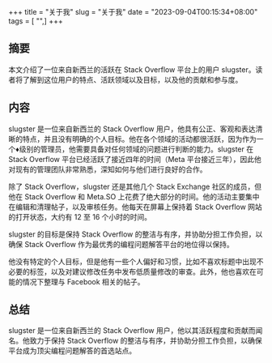+++
title = "关于我"
slug = "关于我"
date = "2023-09-04T00:15:34+08:00"
tags = [ "",]
+++


## 摘要

本文介绍了一位来自新西兰的活跃在 Stack Overflow 平台上的用户 slugster。读者将了解到这位用户的特点、活跃领域以及目标，以及他的贡献和参与度。

## 内容

slugster 是一位来自新西兰的 Stack Overflow 用户，他具有公正、客观和表达清晰的特点，并且没有明确的个人目标。他在各个领域的活动都很活跃，因为作为一个&diams;级别的管理员，他需要具备对任何领域的问题进行判断的能力。slugster 在 Stack Overflow 平台已经活跃了接近四年的时间（Meta 平台接近三年），因此他对现有的管理团队非常熟悉，深知如何与他们进行良好的合作。

除了 Stack Overflow，slugster 还是其他几个 Stack Exchange 社区的成员，但他在 Stack Overflow 和 Meta.SO 上花费了绝大部分的时间。他的活动主要集中在编辑和清理帖子，以及审核任务。他每天在屏幕上保持着 Stack Overflow 网站的打开状态，大约有 12 至 16 个小时的时间。

slugster 的目标是保持 Stack Overflow 的整洁与有序，并协助分担工作负担，以确保 Stack Overflow 作为最优秀的编程问题解答平台的地位得以保持。

他没有特定的个人目标，但是他有一些个人偏好和习惯，比如不喜欢标题中出现不必要的标签，以及对建议修改任务中发布低质量修改的审查。此外，他也喜欢在可能的情况下整理与 Facebook 相关的帖子。

## 总结

slugster 是一位来自新西兰的 Stack Overflow 用户，他以其活跃程度和贡献而闻名。他致力于保持 Stack Overflow 的整洁与有序，并协助分担工作负担，以确保平台成为顶尖编程问题解答的首选站点。

